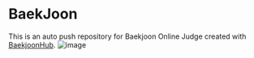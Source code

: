 # BaekJoon
This is an auto push repository for Baekjoon Online Judge created with [BaekjoonHub](https://github.com/BaekjoonHub/BaekjoonHub).
![image](https://github.com/user-attachments/assets/99186778-faa4-42f9-9ed5-5ea8648975e7)
